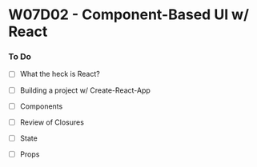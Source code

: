 # W07D02 - Component-Based UI w/ React

### To Do
- [ ] What the heck is React?
- [ ] Building a project w/ Create-React-App
- [ ] Components
- [ ] Review of Closures
- [ ] State
- [ ] Props




















